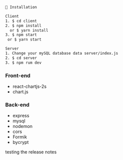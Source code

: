 ```bash
📗 Installation

Client
1. $ cd client
2. $ npm install 
  or $ yarn install
3. $ npm start 
 or $ yarn start

Server
1. Change your mySQL database data server/index.js
2. $ cd server
3. $ npm rum dev
```



### Front-end
* react-chartjs-2s
* chart.js
### Back-end
* express
* mysql
* nodemon
* cors
* Formik
* bycrypt

testing the release notes

